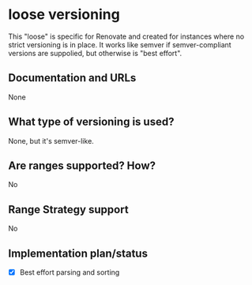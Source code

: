 # loose versioning

This "loose" is specific for Renovate and created for instances where no strict versioning is in place. It works like semver if semver-compliant versions are suppolied, but otherwise is "best effort".

## Documentation and URLs

None

## What type of versioning is used?

None, but it's semver-like.

## Are ranges supported? How?

No

## Range Strategy support

No

## Implementation plan/status

- [x] Best effort parsing and sorting
